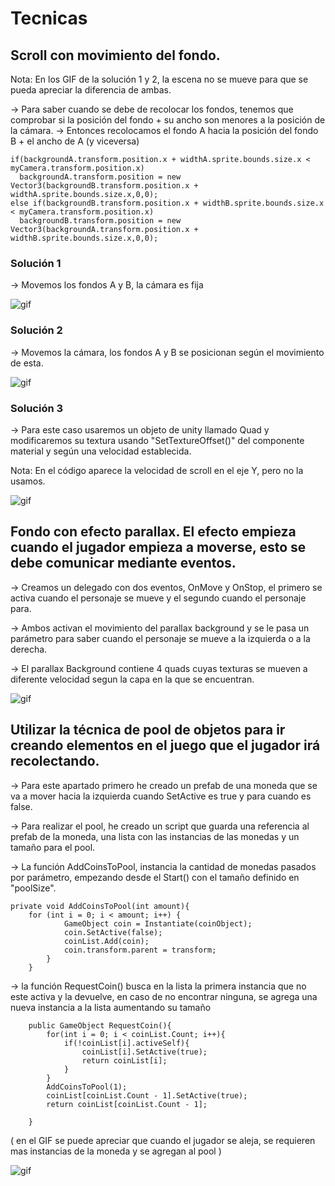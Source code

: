 # Tecnicas

## Scroll con movimiento del fondo.

Nota: En los GIF de la solución 1 y 2, la escena no se mueve para que se pueda apreciar la diferencia de ambas.

-> Para saber cuando se debe de recolocar los fondos, tenemos que comprobar si la posición del fondo + su ancho son menores a la posición de la cámara.
-> Entonces recolocamos el fondo A hacia la posición del fondo B + el ancho de A (y viceversa)

```
if(backgroundA.transform.position.x + widthA.sprite.bounds.size.x < myCamera.transform.position.x)
  backgroundA.transform.position = new Vector3(backgroundB.transform.position.x + widthA.sprite.bounds.size.x,0,0);
else if(backgroundB.transform.position.x + widthB.sprite.bounds.size.x < myCamera.transform.position.x)
  backgroundB.transform.position = new Vector3(backgroundA.transform.position.x + widthB.sprite.bounds.size.x,0,0);
```

### Solución 1 

-> Movemos los fondos A y B, la cámara es fija

![gif](./GIF/sceneSol1.gif)

### Solución 2

-> Movemos la cámara, los fondos A y B se posicionan según el movimiento de esta.

![gif](./GIF/sceneSol2.gif)

### Solución 3

-> Para este caso usaremos un objeto de unity llamado Quad y modificaremos su textura usando "SetTextureOffset()" del componente material y según una velocidad establecida.

Nota: En el código aparece la velocidad de scroll en el eje Y, pero no la usamos.

![gif](./GIF/sceneSol3.gif)

## Fondo con efecto parallax. El efecto empieza cuando el jugador empieza a moverse, esto se debe comunicar mediante eventos.

-> Creamos un delegado con dos eventos, OnMove y OnStop, el primero se activa cuando el personaje se mueve y el segundo cuando el personaje para.

-> Ambos activan el movimiento del parallax background y se le pasa un parámetro para saber cuando el personaje se mueve a la izquierda o a la derecha.

-> El parallax Background contiene 4 quads cuyas texturas se mueven a diferente velocidad segun la capa en la que se encuentran.

![gif](./GIF/parallax.gif)

## Utilizar la técnica de pool de objetos para ir creando elementos en el juego que el jugador irá recolectando.

-> Para este apartado primero he creado un prefab de una moneda que se va a mover hacia la izquierda cuando SetActive es true y para cuando es false.

-> Para realizar el pool, he creado un script que guarda una referencia al prefab de la moneda, una lista con las instancias de las monedas y un tamaño para el pool.

-> La función AddCoinsToPool, instancia la cantidad de monedas pasados por parámetro, empezando desde el Start() con el tamaño definido en "poolSize".

```
private void AddCoinsToPool(int amount){
    for (int i = 0; i < amount; i++) {
            GameObject coin = Instantiate(coinObject);
            coin.SetActive(false);
            coinList.Add(coin);
            coin.transform.parent = transform;
        }
    }
```

-> la función RequestCoin() busca en la lista la primera instancia que no este activa y la devuelve, en caso de no encontrar ninguna, se agrega una nueva instancia a la lista aumentando su tamaño 

```
    public GameObject RequestCoin(){
        for(int i = 0; i < coinList.Count; i++){
            if(!coinList[i].activeSelf){
                coinList[i].SetActive(true);
                return coinList[i];
            }
        }
        AddCoinsToPool(1);
        coinList[coinList.Count - 1].SetActive(true);
        return coinList[coinList.Count - 1];

    }
```

( en el GIF se puede apreciar que cuando el jugador se aleja, se requieren mas instancias de la moneda y se agregan al pool )

![gif](./GIF/pool.gif)

